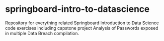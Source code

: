 # springboard-intro-to-datascience
Repository for everything related Springboard Introduction to Data Science code exercises including capstone project Analysis of Passwords exposed in multiple Data Breach compilation.
